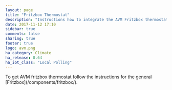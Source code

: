 ```yaml
---
layout: page
title: "Fritzbox Thermostat"
description: "Instructions how to integrate the AVM Fritzbox thermostat."
date: 2017-11-12 17:10
sidebar: true
comments: false
sharing: true
footer: true
logo: avm.png
ha_category: Climate
ha_release: 0.64
ha_iot_class: "Local Polling"
---
```


<p class='note'>
To get AVM fritzbox thermostat follow the instructions for the general [Fritzbox](/components/fritzbox/).
</p>
